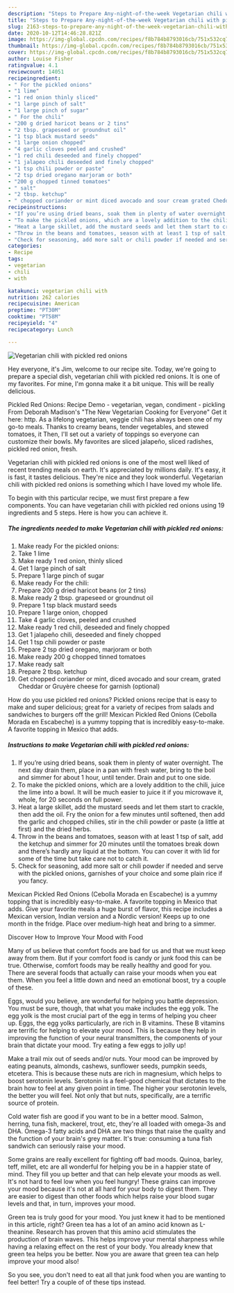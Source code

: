 ```yaml
---
description: "Steps to Prepare Any-night-of-the-week Vegetarian chili with pickled red onions"
title: "Steps to Prepare Any-night-of-the-week Vegetarian chili with pickled red onions"
slug: 2163-steps-to-prepare-any-night-of-the-week-vegetarian-chili-with-pickled-red-onions
date: 2020-10-12T14:46:28.821Z
image: https://img-global.cpcdn.com/recipes/f8b784b8793016cb/751x532cq70/vegetarian-chili-with-pickled-red-onions-recipe-main-photo.jpg
thumbnail: https://img-global.cpcdn.com/recipes/f8b784b8793016cb/751x532cq70/vegetarian-chili-with-pickled-red-onions-recipe-main-photo.jpg
cover: https://img-global.cpcdn.com/recipes/f8b784b8793016cb/751x532cq70/vegetarian-chili-with-pickled-red-onions-recipe-main-photo.jpg
author: Louise Fisher
ratingvalue: 4.1
reviewcount: 14051
recipeingredient:
- " For the pickled onions"
- "1 lime"
- "1 red onion thinly sliced"
- "1 large pinch of salt"
- "1 large pinch of sugar"
- " For the chili"
- "200 g dried haricot beans or 2 tins"
- "2 tbsp. grapeseed or groundnut oil"
- "1 tsp black mustard seeds"
- "1 large onion chopped"
- "4 garlic cloves peeled and crushed"
- "1 red chili deseeded and finely chopped"
- "1 jalapeo chili deseeded and finely chopped"
- "1 tsp chili powder or paste"
- "2 tsp dried oregano marjoram or both"
- "200 g chopped tinned tomatoes"
- " salt"
- "2 tbsp. ketchup"
- " chopped coriander or mint diced avocado and sour cream grated Cheddar or Gruyre cheese for garnish optional"
recipeinstructions:
- "If you’re using dried beans, soak them in plenty of water overnight. The next day drain them, place in a pan with fresh water, bring to the boil and simmer for about 1 hour, until tender. Drain and put to one side."
- "To make the pickled onions, which are a lovely addition to the chili, juice the lime into a bowl. It will be much easier to juice it if you microwave it, whole, for 20 seconds on full power."
- "Heat a large skillet, add the mustard seeds and let them start to crackle, then add the oil. Fry the onion for a few minutes until softened, then add the garlic and chopped chilies, stir in the chili powder or paste (a little at first) and the dried herbs."
- "Throw in the beans and tomatoes, season with at least 1 tsp of salt, add the ketchup and simmer for 20 minutes until the tomatoes break down and there’s hardly any liquid at the bottom. You can cover it with lid for some of the time but take care not to catch it."
- "Check for seasoning, add more salt or chili powder if needed and serve with the pickled onions, garnishes of your choice and some plain rice if you fancy."
categories:
- Recipe
tags:
- vegetarian
- chili
- with

katakunci: vegetarian chili with 
nutrition: 262 calories
recipecuisine: American
preptime: "PT30M"
cooktime: "PT58M"
recipeyield: "4"
recipecategory: Lunch

---
```



![Vegetarian chili with pickled red onions](https://img-global.cpcdn.com/recipes/f8b784b8793016cb/751x532cq70/vegetarian-chili-with-pickled-red-onions-recipe-main-photo.jpg)

Hey everyone, it's Jim, welcome to our recipe site. Today, we're going to prepare a special dish, vegetarian chili with pickled red onions. It is one of my favorites. For mine, I'm gonna make it a bit unique. This will be really delicious.

Pickled Red Onions: Recipe Demo - vegetarian, vegan, condiment - pickling From Deborah Madison&#39;s &#34;The New Vegetarian Cooking for Everyone&#34; Get it here: http. As a lifelong vegetarian, veggie chili has always been one of my go-to meals. Thanks to creamy beans, tender vegetables, and stewed tomatoes, it Then, I&#39;ll set out a variety of toppings so everyone can customize their bowls. My favorites are sliced jalapeño, sliced radishes, pickled red onion, fresh.

Vegetarian chili with pickled red onions is one of the most well liked of recent trending meals on earth. It's appreciated by millions daily. It's easy, it is fast, it tastes delicious. They're nice and they look wonderful. Vegetarian chili with pickled red onions is something which I have loved my whole life.


To begin with this particular recipe, we must first prepare a few components. You can have vegetarian chili with pickled red onions using 19 ingredients and 5 steps. Here is how you can achieve it.

<!--inarticleads1-->

##### The ingredients needed to make Vegetarian chili with pickled red onions:

1. Make ready  For the pickled onions:
1. Take 1 lime
1. Make ready 1 red onion, thinly sliced
1. Get 1 large pinch of salt
1. Prepare 1 large pinch of sugar
1. Make ready  For the chili:
1. Prepare 200 g dried haricot beans (or 2 tins)
1. Make ready 2 tbsp. grapeseed or groundnut oil
1. Prepare 1 tsp black mustard seeds
1. Prepare 1 large onion, chopped
1. Take 4 garlic cloves, peeled and crushed
1. Make ready 1 red chili, deseeded and finely chopped
1. Get 1 jalapeño chili, deseeded and finely chopped
1. Get 1 tsp chili powder or paste
1. Prepare 2 tsp dried oregano, marjoram or both
1. Make ready 200 g chopped tinned tomatoes
1. Make ready  salt
1. Prepare 2 tbsp. ketchup
1. Get  chopped coriander or mint, diced avocado and sour cream, grated Cheddar or Gruyère cheese for garnish (optional)


How do you use pickled red onions? Pickled onions recipe that is easy to make and super delicious; great for a variety of recipes from salads and sandwiches to burgers off the grill! Mexican Pickled Red Onions (Cebolla Morada en Escabeche) is a yummy topping that is incredibly easy-to-make. A favorite topping in Mexico that adds. 

<!--inarticleads2-->

##### Instructions to make Vegetarian chili with pickled red onions:

1. If you’re using dried beans, soak them in plenty of water overnight. The next day drain them, place in a pan with fresh water, bring to the boil and simmer for about 1 hour, until tender. Drain and put to one side.
1. To make the pickled onions, which are a lovely addition to the chili, juice the lime into a bowl. It will be much easier to juice it if you microwave it, whole, for 20 seconds on full power.
1. Heat a large skillet, add the mustard seeds and let them start to crackle, then add the oil. Fry the onion for a few minutes until softened, then add the garlic and chopped chilies, stir in the chili powder or paste (a little at first) and the dried herbs.
1. Throw in the beans and tomatoes, season with at least 1 tsp of salt, add the ketchup and simmer for 20 minutes until the tomatoes break down and there’s hardly any liquid at the bottom. You can cover it with lid for some of the time but take care not to catch it.
1. Check for seasoning, add more salt or chili powder if needed and serve with the pickled onions, garnishes of your choice and some plain rice if you fancy.


Mexican Pickled Red Onions (Cebolla Morada en Escabeche) is a yummy topping that is incredibly easy-to-make. A favorite topping in Mexico that adds. Give your favorite meals a huge burst of flavor, this recipe includes a Mexican version, Indian version and a Nordic version! Keeps up to one month in the fridge. Place over medium-high heat and bring to a simmer. 

Discover How to Improve Your Mood with Food


Many of us believe that comfort foods are bad for us and that we must keep away from them. But if your comfort food is candy or junk food this can be true. Otherwise, comfort foods may be really healthy and good for you. There are several foods that actually can raise your moods when you eat them. When you feel a little down and need an emotional boost, try a couple of these.

Eggs, would you believe, are wonderful for helping you battle depression. You must be sure, though, that what you make includes the egg yolk. The egg yolk is the most crucial part of the egg in terms of helping you cheer up. Eggs, the egg yolks particularly, are rich in B vitamins. These B vitamins are terrific for helping to elevate your mood. This is because they help in improving the function of your neural transmitters, the components of your brain that dictate your mood. Try eating a few eggs to jolly up!

Make a trail mix out of seeds and/or nuts. Your mood can be improved by eating peanuts, almonds, cashews, sunflower seeds, pumpkin seeds, etcetera. This is because these nuts are rich in magnesium, which helps to boost serotonin levels. Serotonin is a feel-good chemical that dictates to the brain how to feel at any given point in time. The higher your serotonin levels, the better you will feel. Not only that but nuts, specifically, are a terrific source of protein.

Cold water fish are good if you want to be in a better mood. Salmon, herring, tuna fish, mackerel, trout, etc, they're all loaded with omega-3s and DHA. Omega-3 fatty acids and DHA are two things that raise the quality and the function of your brain's grey matter. It's true: consuming a tuna fish sandwich can seriously raise your mood. 

Some grains are really excellent for fighting off bad moods. Quinoa, barley, teff, millet, etc are all wonderful for helping you be in a happier state of mind. They fill you up better and that can help elevate your moods as well. It's not hard to feel low when you feel hungry! These grains can improve your mood because it's not at all hard for your body to digest them. They are easier to digest than other foods which helps raise your blood sugar levels and that, in turn, improves your mood.

Green tea is truly good for your mood. You just knew it had to be mentioned in this article, right? Green tea has a lot of an amino acid known as L-theanine. Research has proven that this amino acid stimulates the production of brain waves. This helps improve your mental sharpness while having a relaxing effect on the rest of your body. You already knew that green tea helps you be better. Now you are aware that green tea can help improve your mood also!

So you see, you don't need to eat all that junk food when you are wanting to feel better! Try  a  couple of  of  these  tips  instead.

